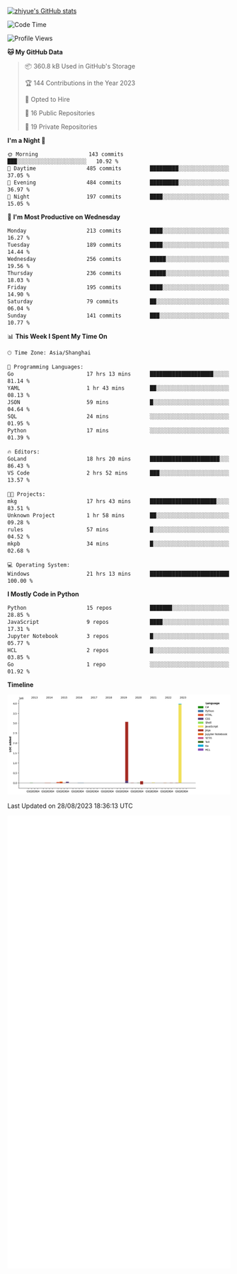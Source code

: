 
[![zhiyue's GitHub stats](https://github-readme-stats.vercel.app/api?username=zhiyue)](https://github.com/anuraghazra/github-readme-stats&&show_icons=true)

<!--START_SECTION:waka-->
![Code Time](http://img.shields.io/badge/Code%20Time-1%2C525%20hrs%2058%20mins-blue)

![Profile Views](http://img.shields.io/badge/Profile%20Views-1-blue)

**🐱 My GitHub Data** 

> 📦 360.8 kB Used in GitHub's Storage 
 > 
> 🏆 144 Contributions in the Year 2023
 > 
> 💼 Opted to Hire
 > 
> 📜 16 Public Repositories 
 > 
> 🔑 19 Private Repositories 
 > 
**I'm a Night 🦉** 

```text
🌞 Morning                143 commits         ███░░░░░░░░░░░░░░░░░░░░░░   10.92 % 
🌆 Daytime                485 commits         █████████░░░░░░░░░░░░░░░░   37.05 % 
🌃 Evening                484 commits         █████████░░░░░░░░░░░░░░░░   36.97 % 
🌙 Night                  197 commits         ████░░░░░░░░░░░░░░░░░░░░░   15.05 % 
```
📅 **I'm Most Productive on Wednesday** 

```text
Monday                   213 commits         ████░░░░░░░░░░░░░░░░░░░░░   16.27 % 
Tuesday                  189 commits         ████░░░░░░░░░░░░░░░░░░░░░   14.44 % 
Wednesday                256 commits         █████░░░░░░░░░░░░░░░░░░░░   19.56 % 
Thursday                 236 commits         █████░░░░░░░░░░░░░░░░░░░░   18.03 % 
Friday                   195 commits         ████░░░░░░░░░░░░░░░░░░░░░   14.90 % 
Saturday                 79 commits          ██░░░░░░░░░░░░░░░░░░░░░░░   06.04 % 
Sunday                   141 commits         ███░░░░░░░░░░░░░░░░░░░░░░   10.77 % 
```


📊 **This Week I Spent My Time On** 

```text
🕑︎ Time Zone: Asia/Shanghai

💬 Programming Languages: 
Go                       17 hrs 13 mins      ████████████████████░░░░░   81.14 % 
YAML                     1 hr 43 mins        ██░░░░░░░░░░░░░░░░░░░░░░░   08.13 % 
JSON                     59 mins             █░░░░░░░░░░░░░░░░░░░░░░░░   04.64 % 
SQL                      24 mins             ░░░░░░░░░░░░░░░░░░░░░░░░░   01.95 % 
Python                   17 mins             ░░░░░░░░░░░░░░░░░░░░░░░░░   01.39 % 

🔥 Editors: 
GoLand                   18 hrs 20 mins      ██████████████████████░░░   86.43 % 
VS Code                  2 hrs 52 mins       ███░░░░░░░░░░░░░░░░░░░░░░   13.57 % 

🐱‍💻 Projects: 
mkg                      17 hrs 43 mins      █████████████████████░░░░   83.51 % 
Unknown Project          1 hr 58 mins        ██░░░░░░░░░░░░░░░░░░░░░░░   09.28 % 
rules                    57 mins             █░░░░░░░░░░░░░░░░░░░░░░░░   04.52 % 
mkpb                     34 mins             █░░░░░░░░░░░░░░░░░░░░░░░░   02.68 % 

💻 Operating System: 
Windows                  21 hrs 13 mins      █████████████████████████   100.00 % 
```

**I Mostly Code in Python** 

```text
Python                   15 repos            ███████░░░░░░░░░░░░░░░░░░   28.85 % 
JavaScript               9 repos             ████░░░░░░░░░░░░░░░░░░░░░   17.31 % 
Jupyter Notebook         3 repos             █░░░░░░░░░░░░░░░░░░░░░░░░   05.77 % 
HCL                      2 repos             █░░░░░░░░░░░░░░░░░░░░░░░░   03.85 % 
Go                       1 repo              ░░░░░░░░░░░░░░░░░░░░░░░░░   01.92 % 
```



**Timeline**

![Lines of Code chart](https://raw.githubusercontent.com/zhiyue/zhiyue/main/assets/bar_graph.png)


 Last Updated on 28/08/2023 18:36:13 UTC
<!--END_SECTION:waka-->

<!-- [![Top Langs](https://github-readme-stats.vercel.app/api/top-langs/?username=zhiyue)](https://github.com/anuraghazra/github-readme-stats) -->

![](./github-metrics.svg)

